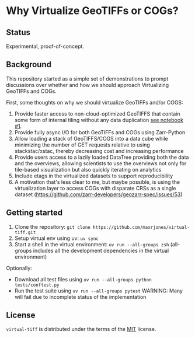 # Why Virtualize GeoTIFFs or COGs?

## Status

Experimental, proof-of-concept.

## Background

This repository started as a simple set of demonstrations to prompt discussions over whether and how we should approach Virtualizing GeoTIFFs and COGs.

First, some thoughts on why we should virtualize GeoTIFFs and/or COGS:

1. Provide faster access to non-cloud-optimized GeoTIFFS that contain some form of internal tiling without any data duplication [see notebook #1](demos/01_faster_loading_3.0.ipynb).
2. Provide fully async I/O for both GeoTIFFs and COGs using Zarr-Python
3. Allow loading a stack of GeoTIFFS/COGS into a data cube while minimizing the number of GET requests relative to using stackstac/xstac, thereby decreasing cost and increasing performance
4. Provide users access to a lazily loaded DataTree providing both the data and the overviews, allowing scientists to use the overviews not only for tile-based visualization but also quickly iterating on analytics
5. Include etags in the virtualized datasets to support reproducibility
6. A motivation that's less clear to me, but maybe possible, is using the virtualization layer to access COGs with disparate CRSs as a single dataset (https://github.com/zarr-developers/geozarr-spec/issues/53)

## Getting started

1. Clone the repository: `git clone https://github.com/maxrjones/virtual-tiff.git`
2. Setup virtual env using uv: `uv sync`
3. Start a shell in the virtual environment: `uv run --all-groups zsh` (all-groups includes all the development dependencies in the virtual environment)

Optionally:

- Download all test files using `uv run --all-groups python tests/conftest.py`
- Run the test suite using `uv run --all-groups pytest` WARNING: Many will fail due to incomplete status of the implementation

## License

`virtual-tiff` is distributed under the terms of the [MIT](https://spdx.org/licenses/MIT.html) license.
